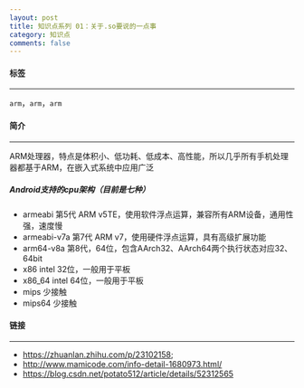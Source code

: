 ```yaml
---
layout: post
title: 知识点系列 01：关于.so要说的一点事 
category: 知识点
comments: false
---
```

  
#### 标签
---
`arm`，`arm`，`arm`

#### 简介
---
ARM处理器，特点是体积小、低功耗、低成本、高性能，所以几乎所有手机处理器都基于ARM，在嵌入式系统中应用广泛


##### Android支持的cpu架构（目前是七种）
	
* armeabi	第5代 ARM v5TE，使用软件浮点运算，兼容所有ARM设备，通用性强，速度慢
* armeabi-v7a	第7代 ARM v7，使用硬件浮点运算，具有高级扩展功能
* arm64-v8a	第8代，64位，包含AArch32、AArch64两个执行状态对应32、64bit
* x86	intel 32位，一般用于平板
* x86_64	intel 64位，一般用于平板
* mips	少接触
* mips64	少接触

#### 链接
---

* <https://zhuanlan.zhihu.com/p/23102158>;
* <http://www.mamicode.com/info-detail-1680973.html/>
* <https://blog.csdn.net/potato512/article/details/52312565>

